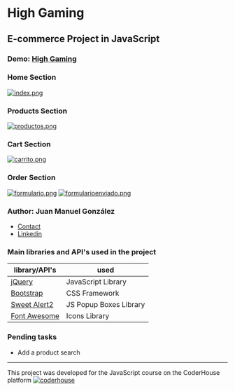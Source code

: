 #  High Gaming

## E-commerce Project in JavaScript



### Demo: [High Gaming](https://juanmg22.github.io/High-Gaming/)


### Home Section
[![index.png](https://i.postimg.cc/3NBmQr5C/index.png)](https://postimg.cc/y3DkFHNk)

### Products Section
[![productos.png](https://i.postimg.cc/CxdD9Vvk/productos.png)](https://postimg.cc/pmbpn3ML)

### Cart Section
[![carrito.png](https://i.postimg.cc/RhN44G2s/carrito.png)](https://postimg.cc/SYFwGLSC)

### Order Section
[![formulario.png](https://i.postimg.cc/Hk4DGfVW/formulario.png)](https://postimg.cc/5X0kLKBD)
[![formularioenviado.png](https://i.postimg.cc/D09kFhr0/formularioenviado.png)](https://postimg.cc/p5J1Yg1M)

### Author: Juan Manuel González

- [Contact](mailto:Juan.m-gonzalez@outlook.com)
- [Linkedin](https://www.linkedin.com/in/juan-manuel-gonzalez-041576218/)


### Main libraries and API's used in the project

| library/API's                                                    | used                      |
| ---------------------------------------------------------------- | ------------------------- |
| [jQuery](https://jquery.com/)                                    | JavaScript Library        |
| [Bootstrap](https://getbootstrap.com/)                           | CSS Framework             |
| [Sweet Alert2](https://sweetalert2.github.io/)                   | JS Popup Boxes Library    |
| [Font Awesome](https://fontawesome.com/)                         | Icons Library             |



### Pending tasks

- Add a product search
---

This project was developed for the JavaScript course on the CoderHouse platform [![coderhouse](https://emprelatam.com/wp-content/uploads/2019/10/logos-coderhouse-01.png)](https://www.coderhouse.com/)
